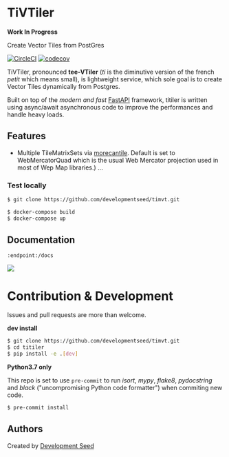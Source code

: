 # TiVTiler

**Work In Progress**

Create Vector Tiles from PostGres

[![CircleCI](https://circleci.com/gh/developmentseed/timvt.svg?style=svg)](https://circleci.com/gh/developmentseed/timvt)
[![codecov](https://codecov.io/gh/developmentseed/timvt/branch/master/graph/badge.svg)](https://codecov.io/gh/developmentseed/timvt)

TiVTiler, pronounced **tee-VTiler** (*ti* is the diminutive version of the french *petit* which means small), is lightweight service, which sole goal is to create Vector Tiles dynamically from Postgres.

Built on top of the *modern and fast* [FastAPI](https://fastapi.tiangolo.com) framework, titiler is written using async/await asynchronous code to improve the performances and handle heavy loads.

## Features

- Multiple TileMatrixSets via [morecantile](https://github.com/developmentseed/morecantile). Default is set to WebMercatorQuad which is the usual Web Mercator projection used in most of Wep Map libraries.)
...

### Test locally
```bash
$ git clone https://github.com/developmentseed/timvt.git

$ docker-compose build
$ docker-compose up 
```

## Documentation

`:endpoint:/docs`

![](https://user-images.githubusercontent.com/10407788/85869490-be5f0900-b799-11ea-91aa-1d3ff95a46b4.png)


# Contribution & Development

Issues and pull requests are more than welcome.

**dev install**

```bash
$ git clone https://github.com/developmentseed/timvt.git
$ cd titiler
$ pip install -e .[dev]
```

**Python3.7 only**

This repo is set to use `pre-commit` to run *isort*, *mypy*, *flake8*, *pydocstring* and *black* ("uncompromising Python code formatter") when commiting new code.

```bash
$ pre-commit install
```

## Authors
Created by [Development Seed](<http://developmentseed.org>)

